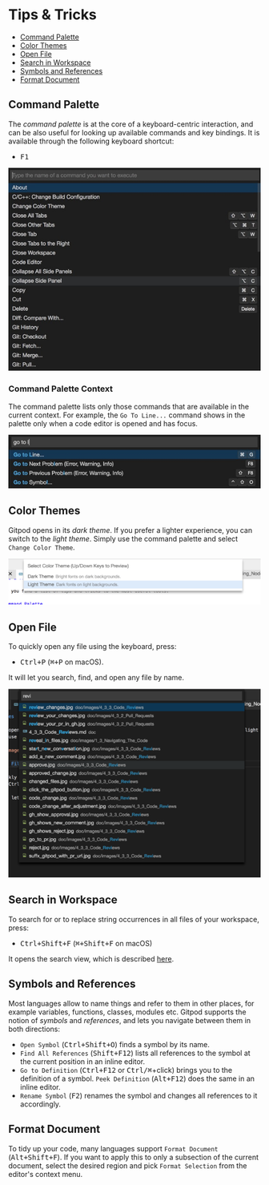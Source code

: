 # Tips & Tricks

- [Command Palette](#command-palette)
- [Color Themes](#color-themes)
- [Open File](#open-file)
- [Search in Workspace](#search-in-workspace)
- [Symbols and References](#symbols-and-references)
- [Format Document](#format-document)

## Command Palette

The _command palette_ is at the core of a keyboard-centric interaction, and can be also useful for
looking up available commands and key bindings. It is available through the following keyboard
shortcut:

- <kbd>F1</kbd>

![Command Palette](./images/command_palette.jpg)

### Command Palette Context

The command palette lists only those commands that are available in the current context. For
example, the `Go To Line...` command shows in the palette only when a code editor is opened and has
focus.

![Command Palette Context Example: Go to Line](./images/go_to_line_w_editor.jpg)

## Color Themes

Gitpod opens in its _dark theme_. If you prefer a lighter experience, you can switch to the _light
theme_. Simply use the command palette and select `Change Color Theme`.

![Change Color Theme](./images/light-theme.png)

## Open File

To quickly open any file using the keyboard, press:

- <kbd>Ctrl+P</kbd> (<kbd>⌘+P</kbd> on macOS).

It will let you search, find, and open any file by name.

![Open File](./images/open-file.png)

## Search in Workspace

To search for or to replace string occurrences in all files of your workspace, press:

- <kbd>Ctrl+Shift+F</kbd> (<kbd>⌘+Shift+F</kbd> on macOS)

It opens the search view, which is described [here](/docs/search/).

## Symbols and References

Most languages allow to name things and refer to them in other places, for example variables,
functions, classes, modules etc. Gitpod supports the notion of _symbols_ and _references_, and lets
you navigate between them in both directions:

- `Open Symbol` (<kbd>Ctrl+Shift+O</kbd>) finds a symbol by its name.
- `Find All References` (<kbd>Shift+F12</kbd>) lists all references to the symbol at the current
  position in an inline editor.
- `Go to Definition` (<kbd>Ctrl+F12</kbd> or <kbd>Ctrl/⌘</kbd>+click) brings you to the definition
  of a symbol. `Peek Definition` (<kbd>Alt+F12</kbd>) does the same in an inline editor.
- `Rename Symbol` (<kbd>F2</kbd>) renames the symbol and changes all references to it accordingly.

## Format Document

To tidy up your code, many languages support `Format Document` (<kbd>Alt+Shift+F</kbd>).
If you want to apply this to only a subsection of the current document, select the desired region
and pick `Format Selection` from the editor's context menu.
